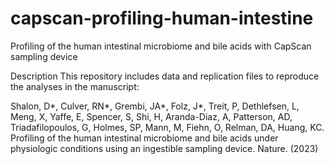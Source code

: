 # capscan-profiling-human-intestine
Profiling of the human intestinal microbiome and bile acids with CapScan sampling device

Description
This repository includes data and replication files to reproduce the analyses in the manuscript:

Shalon, D*, Culver, RN*, Grembi, JA*, Folz, J*, Treit, P, Dethlefsen, L, Meng, X, Yaffe, E, Spencer, S, Shi, H, Aranda-Diaz, A, Patterson, AD, Triadafilopoulos, G, Holmes, SP, Mann, M, Fiehn, O, Relman, DA, Huang, KC. Profiling of the human intestinal microbiome and bile acids under physiologic conditions using an ingestible sampling device. Nature. (2023)

